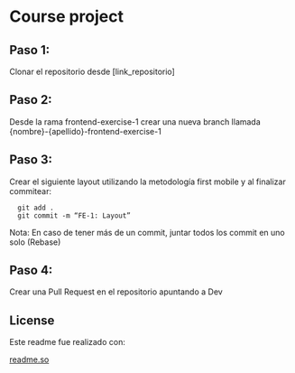 # Course project

## Paso 1:
Clonar el repositorio desde
[link_repositorio]

## Paso 2:
Desde la rama frontend-exercise-1 crear una nueva branch llamada {nombre}-{apellido}-frontend-exercise-1

## Paso 3:
Crear el siguiente layout utilizando la metodología first mobile y al finalizar commitear:
```http
  git add .
  git commit -m “FE-1: Layout”
```

Nota: En caso de tener más de un commit, juntar todos los commit en uno solo (Rebase)

## Paso 4:
Crear una Pull Request en el repositorio apuntando a Dev

## License
Este readme fue realizado con:

[readme.so](https://readme.so/es)